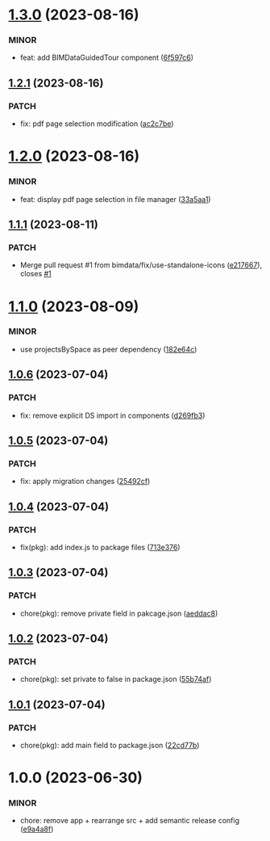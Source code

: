 # [1.3.0](https://github.com/bimdata/bimdata-components/compare/v1.2.1...v1.3.0) (2023-08-16)


### MINOR

* feat: add BIMDataGuidedTour component ([6f597c6](https://github.com/bimdata/bimdata-components/commit/6f597c605baa06772e2cf41c17a56e2eafd1df8e))

## [1.2.1](https://github.com/bimdata/bimdata-components/compare/v1.2.0...v1.2.1) (2023-08-16)


### PATCH

* fix: pdf page selection modification ([ac2c7be](https://github.com/bimdata/bimdata-components/commit/ac2c7be51a4c60229a5fd9853887271136525ffe))

# [1.2.0](https://github.com/bimdata/bimdata-components/compare/v1.1.1...v1.2.0) (2023-08-16)


### MINOR

* feat: display pdf page selection in file manager ([33a5aa1](https://github.com/bimdata/bimdata-components/commit/33a5aa1a5067cd649dd2e533e001bc4ca40500aa))

## [1.1.1](https://github.com/bimdata/bimdata-components/compare/v1.1.0...v1.1.1) (2023-08-11)


### PATCH

* Merge pull request #1 from bimdata/fix/use-standalone-icons ([e217667](https://github.com/bimdata/bimdata-components/commit/e21766773e4fa44dff85e7bf72014253efe1f870)), closes [#1](https://github.com/bimdata/bimdata-components/issues/1)

# [1.1.0](https://github.com/bimdata/bimdata-components/compare/v1.0.6...v1.1.0) (2023-08-09)


### MINOR

* use projectsBySpace as peer dependency ([182e64c](https://github.com/bimdata/bimdata-components/commit/182e64c5e17852eaedd8e37a91e96749aae0f87f))

## [1.0.6](https://github.com/bimdata/bimdata-components/compare/v1.0.5...v1.0.6) (2023-07-04)


### PATCH

* fix: remove explicit DS import in components ([d269fb3](https://github.com/bimdata/bimdata-components/commit/d269fb3651bdd62dad88e5553cccda170c14bebf))

## [1.0.5](https://github.com/bimdata/bimdata-components/compare/v1.0.4...v1.0.5) (2023-07-04)


### PATCH

* fix: apply migration changes ([25492cf](https://github.com/bimdata/bimdata-components/commit/25492cf6b55c17428348a4d728a0d9ebbf18469f))

## [1.0.4](https://github.com/bimdata/bimdata-components/compare/v1.0.3...v1.0.4) (2023-07-04)


### PATCH

* fix(pkg): add index.js to package files ([713e376](https://github.com/bimdata/bimdata-components/commit/713e376d34dff159787192a43a2666e5afcbfd6e))

## [1.0.3](https://github.com/bimdata/bimdata-components/compare/v1.0.2...v1.0.3) (2023-07-04)


### PATCH

* chore(pkg): remove private field in pakcage.json ([aeddac8](https://github.com/bimdata/bimdata-components/commit/aeddac8d136743b94028033394f1ba028d3258ba))

## [1.0.2](https://github.com/bimdata/bimdata-components/compare/v1.0.1...v1.0.2) (2023-07-04)


### PATCH

* chore(pkg): set private to false in package.json ([55b74af](https://github.com/bimdata/bimdata-components/commit/55b74af9f398848a243b53b4a6ae8788b4f67db7))

## [1.0.1](https://github.com/bimdata/bimdata-components/compare/v1.0.0...v1.0.1) (2023-07-04)


### PATCH

* chore(pkg): add main field to package.json ([22cd77b](https://github.com/bimdata/bimdata-components/commit/22cd77baad8e285bc2cd6556eb50aaafe7f66fd4))

# 1.0.0 (2023-06-30)


### MINOR

* chore: remove app + rearrange src + add semantic release config ([e9a4a8f](https://github.com/bimdata/bimdata-components/commit/e9a4a8f630d1e16403ef9bff34f84397c7672537))
